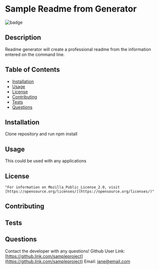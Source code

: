 
  # Sample Readme from Generator
  ![badge](https://img.shields.io/badge/License-Mozilla_Public_License_2.0-orange)

  ## Description
  Readme generator will create a professional readme from the information entered on the command line.

  ## Table of Contents
  * [Installation](#installation)
  * [Usage](#usage)
  * [License](#license)
  * [Contributing](#contributing)
  * [Tests](#tests)
  * [Questions](#questions)

  ## Installation 
  Clone repository and run npm install

  ## Usage
  This could be used with any applications

  ## License
    "For information on Mozilla_Public_License_2.0, visit [https://opensource.org/licenses/](https://opensource.org/licenses/)"
    

  ## Contributing
  

  ## Tests
  

  ## Questions
  Contact the developer with any questions!
  Github User Link: [https://github.link.com/sampleproject](https://github.link.com/sampleproject)
  Email: [jane@email.com](jane@email.com)
